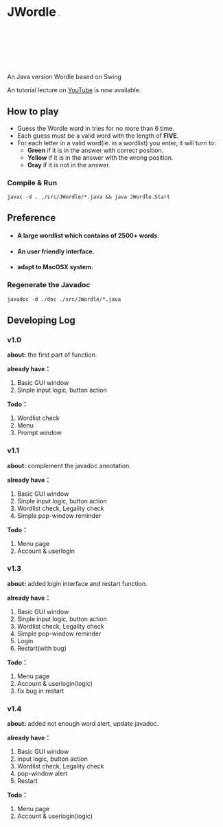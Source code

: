 # JWordle <a href="https://github.com/Jinyuan-S/JWordle"> <img src="https://github.githubassets.com/images/modules/site/icons/footer/github-mark.svg" width="3%"></a>
An Java version Wordle based on Swing

An tutorial lecture on <a href="https://www.youtube.com/watch?v=2alIWd1-jlI&t=37s">YouTube</a> is now available.

## How to play
- Guess the Wordle word in tries for no more than 6 time.
- Each guess must be a valid word with the length of **FIVE**.
- For each letter in a valid word(ie. in a wordlist) you enter, it will turn to:
    - **Green** if it is in the answer with correct position.
    - **Yellow** if it is in the answer with the wrong position.
    - **Gray** if it is not in the answer.


### Compile & Run
```shell
javac -d . ./src/JWordle/*.java && java JWordle.Start
```

## Preference
+ #### A large wordlist which contains of 2500+ words.
+ #### An user friendly interface.
+ #### adapt to MacOSX system.

### Regenerate the Javadoc

```shell
javadoc -d ./doc ./src/JWordle/*.java 
```

## Developing Log

### v1.0

**about:** the first part of function.

**already have：**

1. Basic GUI window
2. Sinple input logic, button action

**Todo：**

1. Wordlist check
2. Menu
3. Prompt window

### v1.1

**about:** complement the javadoc annotation.

**already have：**

1. Basic GUI window
2. Sinple input logic, button action
3. Wordlist check, Legality check
4. Simple pop-window reminder

**Todo：**

1. Menu page
2. Account & userlogin

### v1.3

**about:** added login interface and restart function.

**already have：**

1. Basic GUI window
2. Sinple input logic, button action
3. Wordlist check, Legality check
4. Simple pop-window reminder
5. Login
6. Restart(with bug)

**Todo：**

1. Menu page
2. Account & userlogin(logic)
3. fix bug in restart


### v1.4

**about:** added not enough word alert, update javadoc.

**already have：**

1. Basic GUI window
2. input logic, button action
3. Wordlist check, Legality check
4. pop-window alert
5. Restart

**Todo：**

1. Menu page
2. Account & userlogin(logic)